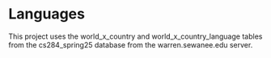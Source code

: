 # Languages

This project uses the world_x_country and world_x_country_language tables 
from the cs284_spring25 database from the warren.sewanee.edu server.

